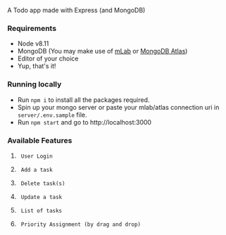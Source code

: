 A Todo app made with Express (and MongoDB)

### Requirements

* Node v8.11
* MongoDB (You may make use of [mLab](https://mlab.com/) or [MongoDB Atlas](https://www.mongodb.com/cloud/atlas))
* Editor of your choice
* Yup, that's it!

### Running locally

* Run `npm i` to install all the packages required.
* Spin up your mongo server or paste your mlab/atlas connection uri in `server/.env.sample` file.
* Run `npm start` and go to http://localhost:3000

### Available Features
1.      User Login
2.      Add a task
3.      Delete task(s)
4.      Update a task
5.      List of tasks
7.      Priority Assignment (by drag and drop)

